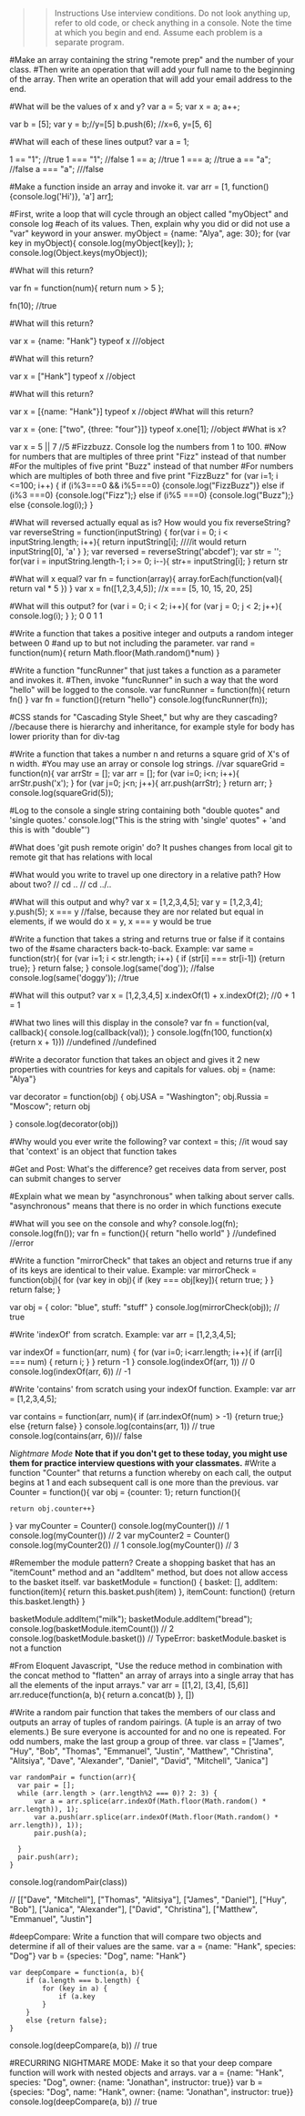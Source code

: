 >> Instructions
>> Use interview conditions. Do not look anything up, refer to old code, or check anything in a console.
>> Note the time at which you begin and end. Assume each problem is a separate program.

#Make an array containing the string "remote prep" and the number of your class. 
#Then write an operation that will add your full name to the beginning of the array. Then write an operation that will add your email address to the end.


#What will be the values of x and y?
var a = 5;
var x = a;
a++; 

var b = [5];
var y = b;//y=[5]
b.push(6);
//x=6, y=[5, 6]

#What will each of these lines output?
var a = 1;

1 == "1"; //true
1 === "1"; //false
1 == a;  //true
1 === a;  //true
a == "a"; //false
a === "a"; ///false

#Make a function inside an array and invoke it.
var arr = [1, function(){console.log('Hi')}, 'a']
arr[1]();

#First, write a loop that will cycle through an object called "myObject" and console log 
#each of its values. Then, explain why you did or did not use a "var" keyword in your answer.
    myObject = {name: "Alya", age: 30};
		for (var key in myObject){
		console.log(myObject[key]);
	};
	console.log(Object.keys(myObject));

#What will this return?

var fn = function(num){
  return num > 5
};

fn(10);
	//true

#What will this return?

var x = {name: "Hank"}
typeof x
///object

#What will this return?

var x = ["Hank"]
typeof x
//object

#What will this return?

var x = [{name: "Hank"}]
typeof x
//object
#What will this return?

var x = {one: ["two", {three: "four"}]}
typeof x.one[1];
//object
#What is x?

var x = 5 || 7
//5
#Fizzbuzz. Console log the numbers from 1 to 100.
#Now for numbers that are multiples of three print "Fizz" instead of that number
#For the multiples of five print "Buzz" instead of that number
#For numbers which are multiples of both three and five print "FizzBuzz"
	 for (var i=1; i <=100; i++) {
   	 	if (i%3===0 && i%5===0) {console.log("FizzBuzz")}
   		else if (i%3 ===0) {console.log("Fizz");}
   		else if (i%5 ===0) {console.log("Buzz");}
   		else {console.log(i);}
	}

#What will reversed actually equal as is? How would you fix reverseString?
var reverseString = function(inputString) {
  for(var i = 0; i < inputString.length; i++){
    return inputString[i]; ////it would return inputString[0], 'a'
  }
};
var reversed = reverseString('abcdef');
		var str = '';
		for(var i = inputString.length-1; i >= 0; i--){
  		str+= inputString[i]; 
  		}
	return str

#What will x equal?
var fn = function(array){
  array.forEach(function(val){
    return val * 5
  })
}
var x = fn([1,2,3,4,5]);
//x === [5, 10, 15, 20, 25]

#What will this output?
for (var i = 0; i < 2; i++){
  for (var j = 0; j < 2; j++){
    console.log(i);
  }
};
0
0
1
1

#Write a function that takes a positive integer and outputs a random integer between 0 
#and up to but not including the parameter.
var rand = function(num){
   return Math.floor(Math.random()*num)
}

#Write a function "funcRunner" that just takes a function as a parameter and invokes it. 
#Then, invoke "funcRunner" in such a way that the word "hello" will be logged to the console.
	var funcRunner = function(fn){
		return fn()
	}
	var fn = function(){return "hello"}
	console.log(funcRunner(fn));

#CSS stands for "Cascading Style Sheet," but why are they cascading?
//because there is hierarchy and inheritance, for example style for body has lower priority than for div-tag

#Write a function that takes a number n and returns a square grid of X's of n width. 
#You may use an array or console log strings.
//var squareGrid = function(n){
var arrStr = [];
var arr = [];
    for (var i=0; i<n; i++){
    arrStr.push('x');
    }
    for (var j=0; j<n; j++){
    arr.push(arrStr);
    }
    return arr;
}
console.log(squareGrid(5));

#Log to the console a single string containing both "double quotes" and 'single quotes.'
console.log("This is the string with 'single' quotes" + 'and this is with "double"')

#What does 'git push remote origin' do?
It pushes changes from local git to remote git that has relations with local

#What would you write to travel up one directory in a relative path? How about two?
// cd ..
// cd ../..

#What will this output and why?
var x = [1,2,3,4,5];
var y = [1,2,3,4];
y.push(5);
x === y
//false, because they are nor related but equal in elements, if we would do x = y, x === y would be true

#Write a function that takes a string and returns true or false if it contains two of the 
#same characters back-to-back. Example:
	var same = function(str){
    	for (var i=1; i < str.length; i++) {
        	if (str[i] === str[i-1]) {return true};
    	}
    	return false;
	}
console.log(same('dog')); //false
console.log(same('doggy')); //true

#What will this output?
var x = [1,2,3,4,5]
x.indexOf(1) + x.indexOf(2); //0 + 1 = 1


#What two lines will this display in the console?
var fn = function(val, callback){
  console.log(callback(val));
}
console.log(fn(100, function(x){return x + 1}))
//undefined
//undefined

#Write a decorator function that takes an object and gives it 2 new properties with 
countries for keys and capitals for values.
obj = {name: "Alya"}

var decorator = function(obj) {
    obj.USA = "Washington";
    obj.Russia = "Moscow";
    return obj
    
}
console.log(decorator(obj))


#Why would you ever write the following?
var context = this;
//it woud say that 'context' is an object that function takes

#Get and Post: What's the difference?
get receives data from server, post can submit changes to server

#Explain what we mean by "asynchronous" when talking about server calls.
"asynchronous" means that there is no order in which functions execute

#What will you see on the console and why?
console.log(fn);
console.log(fn());
var fn = function(){
  return "hello world"
}
//undefined
//error

#Write a function "mirrorCheck" that takes an object and returns true if any of its keys are identical to their value. Example:
var mirrorCheck = function(obj){
    for (var key in obj){
       if (key === obj[key]){
          return true;
        }
    }
    return false;
}

var obj = {
  color: "blue",
  stuff: "stuff"
}
console.log(mirrorCheck(obj)); // true


#Write 'indexOf' from scratch. Example:
var arr = [1,2,3,4,5];


var indexOf = function(arr, num) {
    for (var i=0; i<arr.length; i++){
        if (arr[i] === num) {
            return i;
        }
    }
    return -1
}
console.log(indexOf(arr, 1))  // 0
console.log(indexOf(arr, 6)) // -1


#Write 'contains' from scratch using your indexOf function. Example:
var arr = [1,2,3,4,5];

var contains = function(arr, num){
    if (arr.indexOf(num) > -1) {return true;}
    else {return false}
}
console.log(contains(arr, 1)) // true
console.log(contains(arr, 6))// false




*Nightmare Mode*
**Note that if you don't get to these today, you might use them for practice interview questions with your classmates.**
#Write a function "Counter" that returns a function whereby on each call, the output 
begins at 1 and each subsequent call is one more than the previous. 
var Counter = function(){
    var obj = {counter: 1};
    return function(){

    return obj.counter++}
}
var myCounter = Counter()
console.log(myCounter())   // 1
console.log(myCounter())   // 2
var myCounter2 = Counter()
console.log(myCounter2())  // 1
console.log(myCounter())   // 3

#Remember the module pattern? Create a shopping basket that has an "itemCount" method and an 
"addItem" method, but does not allow access to the basket itself.
var basketModule = function() {
    basket: [],
    addItem: function(item){
        return this.basket.push(item)
    },
    itemCount: function() {return this.basket.length}
}

basketModule.addItem("milk");
basketModule.addItem("bread");
console.log(basketModule.itemCount())  // 2
console.log(basketModule.basket())     // TypeError: basketModule.basket is not a function

#From Eloquent Javascript, "Use the reduce method in combination with the concat method to
 "flatten" an array of arrays into a single array that has all the elements of the input arrays."
var  arr = [[1,2], [3,4], [5,6]]
arr.reduce(function(a, b){
    return a.concat(b)
}, [])

#Write a random pair function that takes the members of our class and outputs an array of 
tuples of random pairings. (A tuple is an array of two elements.) Be sure everyone is accounted 
for and no one is repeated. For odd numbers, make the last group a group of three.
var class = ["James", "Huy", "Bob", "Thomas", "Emmanuel", "Justin", "Matthew", "Christina", "Alitsiya", "Dave", "Alexander", "Daniel", "David", "Mitchell", "Janica"]

    var randomPair = function(arr){
      var pair = [];
      while (arr.length > (arr.length%2 === 0)? 2: 3) {
          var a = arr.splice(arr.indexOf(Math.floor(Math.random() * arr.length)), 1);
          var a.push(arr.splice(arr.indexOf(Math.floor(Math.random() * arr.length)), 1));
          pair.push(a);
        
      }
      pair.push(arr);
    }
console.log(randomPair(class))

// [["Dave", "Mitchell"], ["Thomas", "Alitsiya"], ["James", "Daniel"], ["Huy", "Bob"], ["Janica", "Alexander"], ["David", "Christina"], ["Matthew", "Emmanuel", "Justin"]

#deepCompare: Write a function that will compare two objects and determine if all of their values are the same.
var a = {name: "Hank", species: "Dog"}
var b = {species: "Dog", name: "Hank"}

    var deepCompare = function(a, b){
        if (a.length === b.length) {
            for (key in a) {
                if (a.key
            }
        }
        else {return false};
    }
console.log(deepCompare(a, b))  // true

#RECURRING NIGHTMARE MODE: Make it so that your deep compare function will work with nested objects and arrays.
var a = {name: "Hank", species: "Dog", owner: {name: "Jonathan", instructor: true}}
var b = {species: "Dog", name: "Hank", owner: {name: "Jonathan", instructor: true}}
console.log(deepCompare(a, b))  // true


